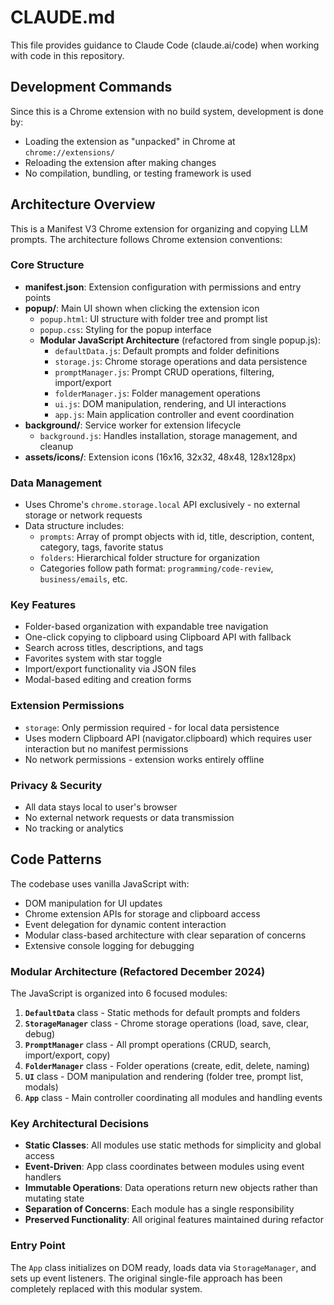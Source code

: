 # CLAUDE.md

This file provides guidance to Claude Code (claude.ai/code) when working with code in this repository.

## Development Commands

Since this is a Chrome extension with no build system, development is done by:
- Loading the extension as "unpacked" in Chrome at `chrome://extensions/`
- Reloading the extension after making changes
- No compilation, bundling, or testing framework is used

## Architecture Overview

This is a Manifest V3 Chrome extension for organizing and copying LLM prompts. The architecture follows Chrome extension conventions:

### Core Structure
- **manifest.json**: Extension configuration with permissions and entry points
- **popup/**: Main UI shown when clicking the extension icon
  - `popup.html`: UI structure with folder tree and prompt list
  - `popup.css`: Styling for the popup interface
  - **Modular JavaScript Architecture** (refactored from single popup.js):
    - `defaultData.js`: Default prompts and folder definitions
    - `storage.js`: Chrome storage operations and data persistence
    - `promptManager.js`: Prompt CRUD operations, filtering, import/export
    - `folderManager.js`: Folder management operations
    - `ui.js`: DOM manipulation, rendering, and UI interactions
    - `app.js`: Main application controller and event coordination
- **background/**: Service worker for extension lifecycle
  - `background.js`: Handles installation, storage management, and cleanup
- **assets/icons/**: Extension icons (16x16, 32x32, 48x48, 128x128px)

### Data Management
- Uses Chrome's `chrome.storage.local` API exclusively - no external storage or network requests
- Data structure includes:
  - `prompts`: Array of prompt objects with id, title, description, content, category, tags, favorite status
  - `folders`: Hierarchical folder structure for organization
  - Categories follow path format: `programming/code-review`, `business/emails`, etc.

### Key Features
- Folder-based organization with expandable tree navigation
- One-click copying to clipboard using Clipboard API with fallback
- Search across titles, descriptions, and tags
- Favorites system with star toggle
- Import/export functionality via JSON files
- Modal-based editing and creation forms

### Extension Permissions
- `storage`: Only permission required - for local data persistence
- Uses modern Clipboard API (navigator.clipboard) which requires user interaction but no manifest permissions
- No network permissions - extension works entirely offline

### Privacy & Security
- All data stays local to user's browser
- No external network requests or data transmission
- No tracking or analytics

## Code Patterns

The codebase uses vanilla JavaScript with:
- DOM manipulation for UI updates
- Chrome extension APIs for storage and clipboard access
- Event delegation for dynamic content interaction
- Modular class-based architecture with clear separation of concerns
- Extensive console logging for debugging

### Modular Architecture (Refactored December 2024)

The JavaScript is organized into 6 focused modules:

1. **`DefaultData`** class - Static methods for default prompts and folders
2. **`StorageManager`** class - Chrome storage operations (load, save, clear, debug)
3. **`PromptManager`** class - All prompt operations (CRUD, search, import/export, copy)
4. **`FolderManager`** class - Folder operations (create, edit, delete, naming)
5. **`UI`** class - DOM manipulation and rendering (folder tree, prompt list, modals)
6. **`App`** class - Main controller coordinating all modules and handling events

### Key Architectural Decisions

- **Static Classes**: All modules use static methods for simplicity and global access
- **Event-Driven**: App class coordinates between modules using event handlers
- **Immutable Operations**: Data operations return new objects rather than mutating state
- **Separation of Concerns**: Each module has a single responsibility
- **Preserved Functionality**: All original features maintained during refactor

### Entry Point

The `App` class initializes on DOM ready, loads data via `StorageManager`, and sets up event listeners. The original single-file approach has been completely replaced with this modular system.